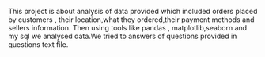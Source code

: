 This project is about analysis of data provided which included orders placed by customers , their location,what they ordered,their payment methods and sellers information. Then using tools like pandas , matplotlib,seaborn and my sql we analysed data.We tried to answers of questions provided in questions text file.
